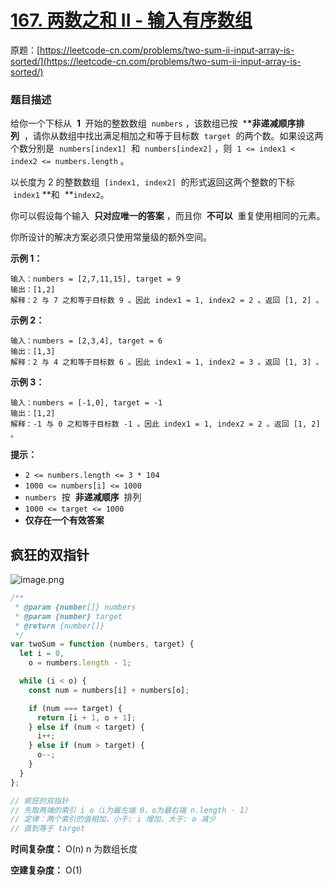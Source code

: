 # [167. 两数之和 II - 输入有序数组](https://leetcode-cn.com/problems/two-sum-ii-input-array-is-sorted/)

原题：[https://leetcode-cn.com/problems/two-sum-ii-input-array-is-sorted/](https://leetcode-cn.com/problems/two-sum-ii-input-array-is-sorted/)

### 题目描述

给你一个下标从  **1**  开始的整数数组  `numbers` ，该数组已按  \***\*非递减顺序排列**  ，请你从数组中找出满足相加之和等于目标数  `target`  的两个数。如果设这两个数分别是  `numbers[index1]`  和  `numbers[index2]` ，则  `1 <= index1 < index2 <= numbers.length` 。

以长度为 2 的整数数组  `[index1, index2]`  的形式返回这两个整数的下标  `index1` **和  **`index2`。

你可以假设每个输入  **只对应唯一的答案** ，而且你  **不可以**  重复使用相同的元素。

你所设计的解决方案必须只使用常量级的额外空间。

**示例 1：**

```
输入：numbers = [2,7,11,15], target = 9
输出：[1,2]
解释：2 与 7 之和等于目标数 9 。因此 index1 = 1, index2 = 2 。返回 [1, 2] 。
```

**示例 2：**

```
输入：numbers = [2,3,4], target = 6
输出：[1,3]
解释：2 与 4 之和等于目标数 6 。因此 index1 = 1, index2 = 3 。返回 [1, 3] 。
```

**示例 3：**

```
输入：numbers = [-1,0], target = -1
输出：[1,2]
解释：-1 与 0 之和等于目标数 -1 。因此 index1 = 1, index2 = 2 。返回 [1, 2] 。

```

**提示：**

- `2 <= numbers.length <= 3 * 104`
- `1000 <= numbers[i] <= 1000`
- `numbers`  按  **非递减顺序**  排列
- `1000 <= target <= 1000`
- **仅存在一个有效答案**

## 疯狂的双指针

![image.png](https://s2.loli.net/2022/04/07/D81GQ6PZzoCmRxS.png)

```jsx
/**
 * @param {number[]} numbers
 * @param {number} target
 * @return {number[]}
 */
var twoSum = function (numbers, target) {
  let i = 0,
    o = numbers.length - 1;

  while (i < o) {
    const num = numbers[i] + numbers[o];

    if (num === target) {
      return [i + 1, o + 1];
    } else if (num < target) {
      i++;
    } else if (num > target) {
      o--;
    }
  }
};

// 疯狂的双指针
// 先取两端的索引 i o（i为最左端 0，o为最右端 n.length - 1）
// 定律：两个索引的值相加，小于: i 增加，大于: o 减少
// 直到等于 target
```

**时间复杂度：** O(n) n 为数组长度

**空建复杂度：** O(1)
